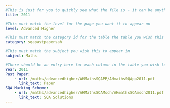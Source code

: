 ```yaml
---
#This is just for you to quickly see what the file is - it can be anything you want
title: 2011

#This must match the level for the page you want it to appear on
level: Advanced Higher

#This must match the category id for the table the table you wish this to appear in
category: sqapastpapersah

#This must match the subject you wish this to appear in
subject: Maths

#There should be an entry here for each column in the table you wish to populate:
Year: 2011
Past Paper:
    - url: /maths/advancedhigher/AHMathsSQAPP/AHmathsSQApp2011.pdf
      link_text: Paper
SQA Marking Scheme:
    - url: /maths/advancedhigher/AHMathsSQAMsch/AHmathsSQAmsch2011.pdf
      link_text: SQA Solutions
---
```



